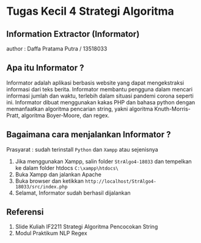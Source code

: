 # Tugas Kecil 4 Strategi Algoritma
## Information Extractor (Informator)

author : Daffa Pratama Putra / 13518033

## Apa itu Informator ?
Informator adalah aplikasi berbasis website yang dapat mengekstraksi informasi dari teks berita. Informator membantu pengguna dalam mencari informasi jumlah dan waktu, terlebih dalam situasi pandemi corona seperti ini. Informator dibuat menggunakan kakas PHP dan bahasa python dengan memanfaatkan algoritma pencarian string, yakni algoritma Knuth-Morris-Pratt, algoritma Boyer-Moore, dan regex.

## Bagaimana cara menjalankan Informator ?
Prasyarat : sudah terinstall `Python` dan `Xampp` atau sejenisnya
1. Jika menggunakan Xampp, salin folder `StrAlgo4-18033` dan tempelkan ke dalam folder htdocs `C:\xampp\htdocs\`
2. Buka Xampp dan jalankan Apache
3. Buka browser dan ketikkan `http://localhost/StrAlgo4-18033/src/index.php`
4. Selamat, Informator sudah berhasil dijalankan

## Referensi
1. Slide Kuliah IF2211 Strategi Algoritma Pencocokan String
2. Modul Praktikum NLP Regex